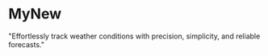 # MyNew
"Effortlessly track weather conditions with precision, simplicity, and reliable forecasts."
